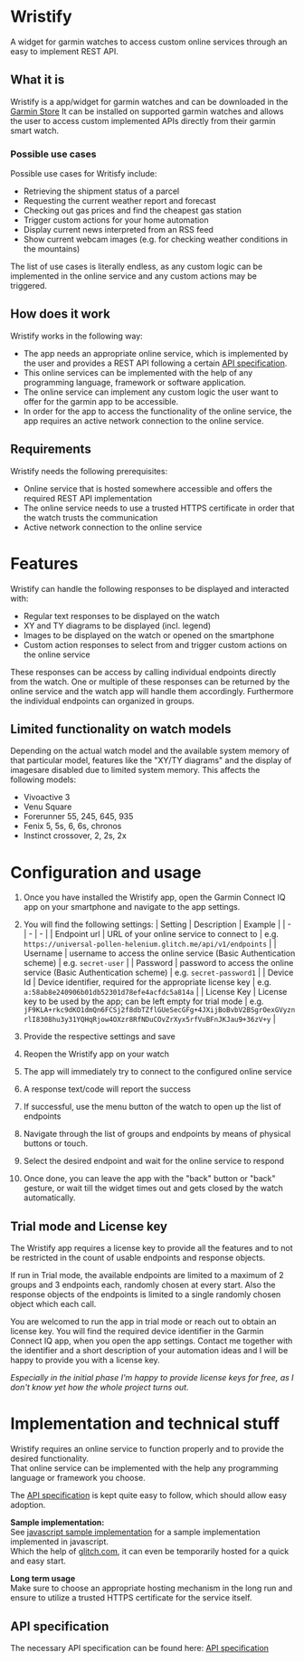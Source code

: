 # Wristify
A widget for garmin watches to access custom online services through an easy to implement REST API.

## What it is
Wristify is a app/widget for garmin watches and can be downloaded in the [Garmin Store](https://apps.garmin.com/apps/9544f08e-9bbd-4252-8b81-e2ff9bd21c52)
It can be installed on supported garmin watches and allows the user to access custom implemented APIs directly from their garmin smart watch.

### Possible use cases
Possible use cases for Writisfy include:
- Retrieving the shipment status of a parcel
- Requesting the current weather report and forecast
- Checking out gas prices and find the cheapest gas station
- Trigger custom actions for your home automation
- Display current news interpreted from an RSS feed
- Show current webcam images (e.g. for checking weather conditions in the mountains)

The list of use cases is literally endless, as any custom logic can be implemented in the online service and any custom actions may be triggered.

## How does it work
Wristify works in the following way:
- The app needs an appropriate online service, which is implemented by the user and provides a REST API following a certain [API specification](api-specification.md).
- This online services can be implemented with the help of any programming language, framework or software application.
- The online service can implement any custom logic the user want to offer for the garmin app to be accessible.
- In order for the app to access the functionality of the online service, the app requires an active network connection to the online service.

## Requirements
Wristify needs the following prerequisites:
- Online service that is hosted somewhere accessible and offers the required REST API implementation
- The online service needs to use a trusted HTTPS certificate in order that the watch trusts the communication
- Active network connection to the online service

# Features
Wristify can handle the following responses to be displayed and interacted with:
- Regular text responses to be displayed on the watch
- XY and TY diagrams to be displayed (incl. legend)
- Images to be displayed on the watch or opened on the smartphone
- Custom action responses to select from and trigger custom actions on the online service

These responses can be access by calling individual endpoints directly from the watch. One or multiple of these responses can be returned by the online service and the watch app will handle them accordingly.
Furthermore the individual endpoints can organized in groups.

## Limited functionality on watch models
Depending on the actual watch model and the available system memory of that particular model, features like the "XY/TY diagrams" and the display of imagesare disabled due to limited system memory. This affects the following models:
- Vivoactive 3
- Venu Square
- Forerunner 55, 245, 645, 935
- Fenix 5, 5s, 6, 6s, chronos
- Instinct crossover, 2, 2s, 2x

# Configuration and usage
1. Once you have installed the Wristify app, open the Garmin Connect IQ app on your smartphone and navigate to the app settings.

2. You will find the following settings:
    | Setting | Description | Example |
    | - | - | - |
    | Endpoint url | URL of your online service to connect to | e.g. `https://universal-pollen-helenium.glitch.me/api/v1/endpoints` |
    | Username | username to access the online service (Basic Authentication scheme) | e.g. `secret-user` |
    | Password | password to access the online service (Basic Authentication scheme) | e.g. `secret-password1` |
    | Device Id | Device identifier, required for the appropriate license key | e.g. `a:58ab8e240906b01db52301d78efe4acfdc5a814a` |
    | License Key | License key to be used by the app; can be left empty for trial mode | e.g. `jF9KLA+rkc9dKO1dmQn6FCSj2f8dbTZflGUeSecGFg+4JXijBoBvbV2BSgrOexGVyznrlI8308hu3y31YQHqRjow4OXzr8RfNDuCOvZrXyx5rfVuBFnJKJau9+36zV+y` |

3. Provide the respective settings and save
4. Reopen the Wristify app on your watch
5. The app will immediately try to connect to the configured online service
6. A response text/code will report the success
7. If successful, use the menu button of the watch to open up the list of endpoints
8. Navigate through the list of groups and endpoints by means of physical buttons or touch.
9. Select the desired endpoint and wait for the online service to respond
10. Once done, you can leave the app with the "back" button or "back" gesture, or wait till the widget times out and gets closed by the watch automatically.

## Trial mode and License key
The Wristify app requires a license key to provide all the features and to not be restricted in the count of usable endpoints and response objects.

If run in Trial mode, the available endpoints are limited to a maximum of 2 groups and 3 endpoints each, randomly chosen at every start. Also the response objects of the endpoints is limited to a single randomly chosen object which each call.

You are welcomed to run the app in trial mode or reach out to obtain an license key.
You will find the required device identifier in the Garmin Connect IQ app, when you open the app settings.
Contact me together with the identifier and a short description of your automation ideas and I will be happy to provide you with a license key.

*Especially in the initial phase I'm happy to provide license keys for free, as I don't know yet how the whole project turns out.*

# Implementation and technical stuff
Wristify requires an online service to function properly and to provide the desired functionality.  
That online service can be implemented with the help any programming language or framework you choose.

The [API specification](./api-specification.md) is kept quite easy to follow, which should allow easy adoption.

**Sample implementation:**  
See [javascript sample implementation](https://github.com/schnoellm/wristify-javascript-sample) for a sample implementation implemented in javascript.  
Which the help of [glitch.com](glitch.com), it can even be temporarily hosted for a quick and easy start.

**Long term usage**  
Make sure to choose an appropriate hosting mechanism in the long run and ensure to utilize a trusted HTTPS certificate for the service itself.

## API specification
The necessary API specification can be found here: [API specification](./api-specification.md)
